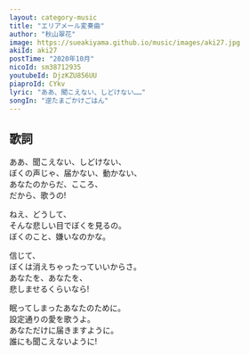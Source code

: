```yaml
---
layout: category-music
title: "エリアメール変奏曲"
author: "秋山翠花"
image: https://sueakiyama.github.io/music/images/aki27.jpg
akiId: aki27
postTime: "2020年10月"
nicoId: sm38712935
youtubeId: DjzKZU856UU
piaproId: CYkv
lyric: "ああ、聞こえない、しどけない……"
songIn: "逆たまごかけごはん"
---
```


## 歌詞

ああ、聞こえない、しどけない、  
ぼくの声じゃ、届かない、動かない、  
あなたのからだ、こころ、  
だから、歌うの!

ねえ、どうして、  
そんな悲しい目でぼくを見るの。  
ぼくのこと、嫌いなのかな。  

信じて、  
ぼくは消えちゃったっていいからさ。  
あなたを、あなたを、  
悲しませるくらいなら!

眠ってしまったあなたのために。  
設定通りの愛を歌うよ。  
あなただけに届きますように。  
誰にも聞こえないように!
